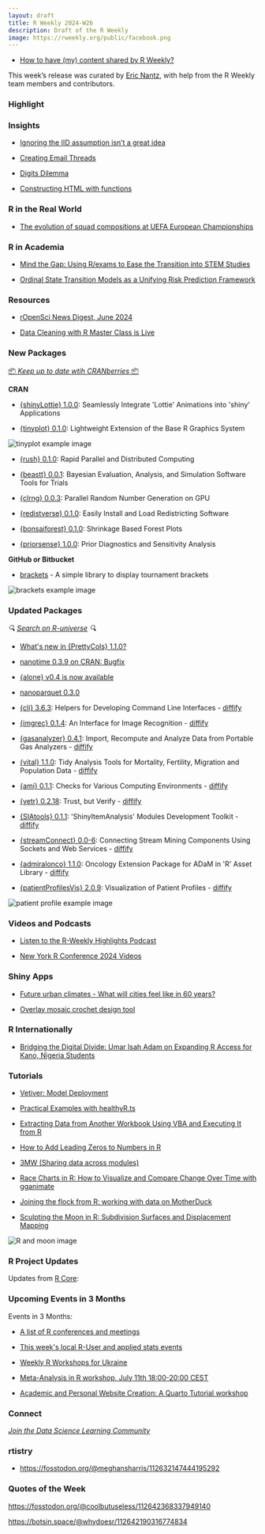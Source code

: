 ```yaml
---
layout: draft
title: R Weekly 2024-W26
description: Draft of the R Weekly
image: https://rweekly.org/public/facebook.png
---
```



+ [How to have (my) content shared by R Weekly?](https://github.com/rweekly/rweekly.org#how-to-have-my-content-shared-by-r-weekly)

This week’s release was curated by [Eric Nantz](), with help from the R Weekly team members and contributors.



### Highlight



### Insights

+ [Ignoring the IID assumption isn’t a great idea](http://gradientdescending.com/ignoring-the-iid-assumption-isnt-a-great-idea/)

+ [Creating Email Threads](https://datawookie.dev/blog/2024/06/creating-email-threads/)

+ [Digits Dilemma](https://jcarroll.com.au/2024/06/15/digits-dilemma/)

+ [Constructing HTML with functions](https://jcarroll.com.au/2024/06/20/constructing-html-with-functions/)

### R in the Real World

+ [The evolution of squad compositions at UEFA European Championships](https://guyabel.com/post/uefa-ec-chord-diagram/)

### R in Academia

+ [Mind the Gap: Using R/exams to Ease the Transition into STEM Studies](https://www.R-exams.org/general/uibk_stem/)

+ [Ordinal State Transition Models as a Unifying Risk Prediction Framework](https://fharrell.com/talk/icsa/)

### Resources

+ [rOpenSci News Digest, June 2024](https://ropensci.org/blog/2024/06/21/ropensci-news-june-2024/)

+ [Data Cleaning with R Master Class is Live](https://3mw.albert-rapp.de/p/data-cleaning-pre-sale-1)

### New Packages

<!-- <p class="added-hostname"><a href="https://rweekly.org/live" target="_blank" class="externalLink">📦 <i>Go Live for More New Pkgs</i> 📦</a></p> --> 
<p class="added-hostname"><a href="https://dirk.eddelbuettel.com/cranberries/cran/new/" target="_blank" class="externalLink">📦 <i>Keep up to date wtih CRANberries</i> 📦</a></p>


**CRAN**

+ [{shinyLottie} 1.0.0](https://cran.r-project.org/package=shinyLottie): Seamlessly Integrate 'Lottie' Animations into 'shiny'
Applications

+ [{tinyplot} 0.1.0](https://cran.r-project.org/package=tinyplot): Lightweight Extension of the Base R Graphics System

![tinyplot example image](https://raw.githubusercontent.com/rweekly/image/master/2024/W26/facet_fancy-1_600.png)

+ [{rush} 0.1.0](https://cran.r-project.org/package=rush): Rapid Parallel and Distributed Computing

+ [{beastt} 0.0.1](https://cran.r-project.org/package=beastt): Bayesian Evaluation, Analysis, and Simulation Software Tools for Trials

+ [{clrng} 0.0.3](https://cran.r-project.org/package=clrng): Parallel Random Number Generation on GPU

+ [{redistverse} 0.1.0](https://cran.r-project.org/package=redistverse): Easily Install and Load Redistricting Software

+ [{bonsaiforest} 0.1.0](https://cran.r-project.org/package=bonsaiforest): Shrinkage Based Forest Plots

+ [{priorsense} 1.0.0](https://cran.r-project.org/package=priorsense): Prior Diagnostics and Sensitivity Analysis

**GitHub or Bitbucket**

+ [brackets](https://github.com/hypebright/brackets) - A simple library to display tournament brackets

![brackets example image](https://raw.githubusercontent.com/rweekly/image/master/2024/W26/brackets_600.png)

### Updated Packages

<i>🔍 [Search on R-universe](https://r-universe.dev/search/) 🔍</i>

+ [What's new in {PrettyCols} 1.1.0?](https://nrennie.rbind.io/blog/prettycols/prettycols-1-1-0/)

+ [nanotime 0.3.9 on CRAN: Bugfix](http://dirk.eddelbuettel.com/blog/2024/06/21#nanotime_0.3.9)

+ [{alone} v0.4 is now available](http://gradientdescending.com/alone-v0-4-is-now-available/)

+ [nanoparquet 0.3.0](https://www.tidyverse.org/blog/2024/06/nanoparquet-0-3-0/)

+ [{cli} 3.6.3](https://cran.r-project.org/package=cli): Helpers for Developing Command Line Interfaces - [diffify](https://diffify.com/R/cli)

+ [{imgrec} 0.1.4](https://cran.r-project.org/package=imgrec): An Interface for Image Recognition - [diffify](https://diffify.com/R/imgrec)

+ [{gasanalyzer} 0.4.1](https://cran.r-project.org/package=gasanalyzer): Import, Recompute and Analyze Data from Portable Gas Analyzers - [diffify](https://diffify.com/R/gasanalyzer)

+ [{vital} 1.1.0](https://cran.r-project.org/package=vital): Tidy Analysis Tools for Mortality, Fertility, Migration and
Population Data - [diffify](https://diffify.com/R/vital)

+ [{ami} 0.1.1](https://cran.r-project.org/package=ami): Checks for Various Computing Environments - [diffify](https://diffify.com/R/ami)

+ [{vetr} 0.2.18](https://cran.r-project.org/package=vetr): Trust, but Verify - [diffify](https://diffify.com/R/vetr)

+ [{SIAtools} 0.1.1](https://cran.r-project.org/package=SIAtools): 'ShinyItemAnalysis' Modules Development Toolkit - [diffify](https://diffify.com/R/SIAtools)

+ [{streamConnect} 0.0-6](https://cran.r-project.org/package=streamConnect): Connecting Stream Mining Components Using Sockets and Web
Services - [diffify](https://diffify.com/R/streamConnect)

+ [{admiralonco} 1.1.0](https://cran.r-project.org/package=admiralonco): Oncology Extension Package for ADaM in 'R' Asset Library - [diffify](https://diffify.com/R/admiralonco)

+ [{patientProfilesVis} 2.0.9](https://cran.r-project.org/package=patientProfilesVis): Visualization of Patient Profiles - [diffify](https://diffify.com/R/patientProfilesVis)

![patient profile example image](https://raw.githubusercontent.com/rweekly/image/master/2024/W26/patientprofilevis_600.png)

### Videos and Podcasts

+ [Listen to the R-Weekly Highlights Podcast](https://serve.podhome.fm/r-weekly-highlights)

+ [New York R Conference 2024 Videos](https://rstats.ai/videos)

### Shiny Apps

+ [Future urban climates - What will cities feel like in 60 years?](https://www.umces.edu/futureurbanclimates)

+ [Overlay mosaic crochet design tool](https://apps.machlis.com/shiny/crochetapp/)

### R Internationally

+ [Bridging the Digital Divide: Umar Isah Adam on Expanding R Access for Kano, Nigeria Students](https://www.r-consortium.org/blog/2024/06/17/bridging-the-digital-divide-umar-isah-adam-on-expanding-r-access-for-kano-nigeria-students)

### Tutorials

+ [Vetiver: Model Deployment](https://www.jumpingrivers.com/blog/vetiver-mlops-tidymodels-deployment-docker/)

+ [Practical Examples with healthyR.ts](https://www.spsanderson.com/steveondata/posts/2024-06-20/)

+ [Extracting Data from Another Workbook Using VBA and Executing It from R](https://www.spsanderson.com/steveondata/posts/2024-06-19/)

+ [How to Add Leading Zeros to Numbers in R](https://www.spsanderson.com/steveondata/posts/2024-06-18/)

+ [3MW (Sharing data across modules)](https://3mw.albert-rapp.de/p/share-data-across-modules)

+ [Race Charts in R: How to Visualize and Compare Change Over Time with gganimate](https://www.appsilon.com/post/race-charts-in-r)

+ [Joining the flock from R: working with data on MotherDuck](https://discindo.org/post/joining-the-flock-from-r-working-with-data-on-motherduck/)

+ [Sculpting the Moon in R: Subdivision Surfaces and Displacement Mapping](https://www.tylermw.com/posts/rayverse/displacement-mapping.html)

![R and moon image](https://raw.githubusercontent.com/rweekly/image/master/2024/W26/subdivide5-1_600.png)

<!--<div class="post-more-begin></div><div class="post-more-end"></div>-->

### R Project Updates

Updates from [R Core](http://developer.r-project.org/blosxom.cgi/R-devel/NEWS):

### Upcoming Events in 3 Months

Events in 3 Months:

+ [A list of R conferences and meetings](https://jumpingrivers.github.io/meetingsR/events.html)

+ [This week's local R-User and applied stats events](https://community.rstudio.com/c/irl)

+ [Weekly R Workshops for Ukraine](https://sites.google.com/view/dariia-mykhailyshyna/main/r-workshops-for-ukraine)

+ [Meta-Analysis in R workshop, July 11th 18:00-20:00 CEST](https://r-posts.com/11543-2/)

+ [Academic and Personal Website Creation: A Quarto Tutorial workshop](https://r-posts.com/academic-and-personal-website-creation-a-quarto-tutorial-workshop/)

### Connect

<i>[Join the Data Science Learning Community](https://DSLC.io/)</i>

### rtistry

+ https://fosstodon.org/@meghansharris/112632147444195292

### Quotes of the Week

https://fosstodon.org/@coolbutuseless/112642368337949140

https://botsin.space/@whydoesr/112642190316774834

